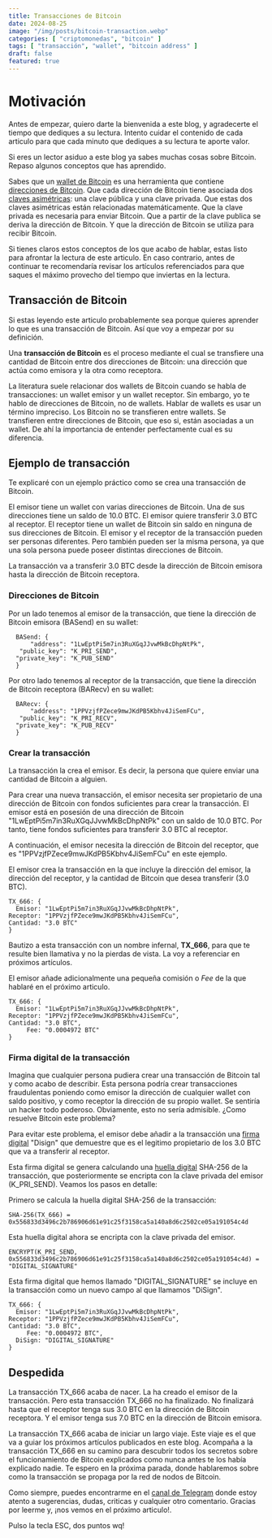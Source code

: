 ```yaml
---
title: Transacciones de Bitcoin
date: 2024-08-25
image: "/img/posts/bitcoin-transaction.webp"
categories: [ "criptomonedas", "bitcoin" ]
tags: [ "transacción", "wallet", "bitcoin address" ]
draft: false
featured: true
---
```


# Motivación

Antes de empezar, quiero darte la bienvenida a este blog, y agradecerte el tiempo que dediques a su lectura. Intento cuidar el contenido de cada articulo para que cada minuto que dediques a su lectura te aporte valor.

Si eres un lector asiduo a este blog ya sabes muchas cosas sobre Bitcoin. Repaso algunos conceptos que has aprendido.

Sabes que un [wallet de Bitcoin](/post/2024/bitcoin-wallet-types) es una herramienta que contiene [direcciones de Bitcoin](/post/2024/bitcoin-address). Que cada dirección de Bitcoin tiene asociada dos [claves asimétricas](/post/2024/criptografia-asimetrica): una clave pública y una clave privada. Que estas dos claves asimétricas están relacionadas matemáticamente. Que la clave privada es necesaria para enviar Bitcoin. Que a partir de la clave publica se deriva la dirección de Bitcoin. Y que la dirección de Bitcoin se utiliza para recibir Bitcoin.

Si tienes claros estos conceptos de los que acabo de hablar, estas listo para afrontar la lectura de este articulo. En caso contrario, antes de continuar te recomendaría revisar los artículos referenciados para que saques el máximo provecho del tiempo que inviertas en la lectura.

## Transacción de Bitcoin

Si estas leyendo este articulo probablemente sea porque quieres aprender lo que es una transacción de Bitcoin. Así que voy a empezar por su definición.

Una **transacción de Bitcoin** es el proceso mediante el cual se transfiere una cantidad de Bitcoin entre dos direcciones de Bitcoin: una dirección que actúa como emisora y la otra como receptora.

La literatura suele relacionar dos wallets de Bitcoin cuando se habla de transacciones: un wallet emisor y un wallet receptor. Sin embargo, yo te hablo de direcciones de Bitcoin, no de wallets. Hablar de wallets es usar un término impreciso. Los Bitcoin no se transfieren entre wallets. Se transfieren entre direcciones de Bitcoin, que eso si, están asociadas a un wallet. De ahí la importancia de entender perfectamente cual es su diferencia.

## Ejemplo de transacción

Te explicaré con un ejemplo práctico como se crea una transacción de Bitcoin.

El emisor tiene un wallet con varias direcciones de Bitcoin. Una de sus direcciones tiene un saldo de 10.0 BTC. El emisor quiere transferir 3.0 BTC al receptor. El receptor tiene un wallet de Bitcoin sin saldo en ninguna de sus direcciones de Bitcoin. El emisor y el receptor de la transacción pueden ser personas diferentes. Pero también pueden ser la misma persona, ya que una sola persona puede poseer distintas direcciones de Bitcoin.

La transacción va a transferir 3.0 BTC desde la dirección de Bitcoin emisora hasta la dirección de Bitcoin receptora.

### Direcciones de Bitcoin

Por un lado tenemos al emisor de la transacción, que tiene la dirección de Bitcoin emisora (BASend) en su wallet:

```
  BASend: {
      "address": "1LwEptPi5m7in3RuXGqJJvwMkBcDhpNtPk",
   "public_key": "K_PRI_SEND",
  "private_key": "K_PUB_SEND"
  }
```

Por otro lado tenemos al receptor de la transacción, que tiene la dirección de Bitcoin receptora (BARecv) en su wallet:

```
  BARecv: {
      "address": "1PPVzjfPZece9mwJKdPB5Kbhv4JiSemFCu",
   "public_key": "K_PRI_RECV",
  "private_key": "K_PUB_RECV"
  }
```

### Crear la transacción

La transacción la crea el emisor. Es decir, la persona que quiere enviar una cantidad de Bitcoin a alguien.

Para crear una nueva transacción, el emisor necesita ser propietario de una dirección de Bitcoin con fondos suficientes para crear la transacción. El emisor está en posesión de una dirección de Bitcoin "1LwEptPi5m7in3RuXGqJJvwMkBcDhpNtPk" con un saldo de 10.0 BTC. Por tanto, tiene fondos suficientes para transferir 3.0 BTC al receptor.

A continuación, el emisor necesita la dirección de Bitcoin del receptor, que es "1PPVzjfPZece9mwJKdPB5Kbhv4JiSemFCu" en este ejemplo.

El emisor crea la transacción en la que incluye la dirección del emisor, la dirección del receptor, y la cantidad de Bitcoin que desea transferir (3.0 BTC).

```
TX_666: {
  Emisor: "1LwEptPi5m7in3RuXGqJJvwMkBcDhpNtPk",
Receptor: "1PPVzjfPZece9mwJKdPB5Kbhv4JiSemFCu",
Cantidad: "3.0 BTC"
}
```

Bautizo a esta transacción con un nombre infernal, **TX_666**, para que te resulte bien llamativa y no la pierdas de vista. La voy a referenciar en próximos artículos.

El emisor añade adicionalmente una pequeña comisión o *Fee* de la que hablaré en el próximo articulo.

```
TX_666: {
  Emisor: "1LwEptPi5m7in3RuXGqJJvwMkBcDhpNtPk",
Receptor: "1PPVzjfPZece9mwJKdPB5Kbhv4JiSemFCu",
Cantidad: "3.0 BTC",
     Fee: "0.0004972 BTC"
}
```

### Firma digital de la transacción

Imagina que cualquier persona pudiera crear una transacción de Bitcoin tal y como acabo de describir. Esta persona podría crear transacciones fraudulentas poniendo como emisor la dirección de cualquier wallet con saldo positivo, y como receptor la dirección de su propio wallet. Se sentiría un hacker todo poderoso. Obviamente, esto no sería admisible. ¿Como resuelve Bitcoin este problema?

Para evitar este problema, el emisor debe añadir a la transacción una [firma digital](/post/2024/firmas-digitales) "Disign" que demuestre que es el legitimo propietario de los 3.0 BTC que va a transferir al receptor.

Esta firma digital se genera calculando una [huella digital](/post/2024/huellas-digitales-fingerprints) SHA-256 de la transacción, que posteriormente se encripta con la clave privada del emisor (K_PRI_SEND). Veamos los pasos en detalle:

Primero se calcula la huella digital SHA-256 de la transacción:

```
SHA-256(TX_666) = 0x556833d3496c2b786906d61e91c25f3158ca5a140a8d6c2502ce05a191054c4d
```

Esta huella digital ahora se encripta con la clave privada del emisor.

```
ENCRYPT(K_PRI_SEND, 0x556833d3496c2b786906d61e91c25f3158ca5a140a8d6c2502ce05a191054c4d) = "DIGITAL_SIGNATURE"
```

Esta firma digital que hemos llamado "DIGITAL_SIGNATURE" se incluye en la transacción como un nuevo campo al que llamamos "DiSign".

```
TX_666: {
  Emisor: "1LwEptPi5m7in3RuXGqJJvwMkBcDhpNtPk",
Receptor: "1PPVzjfPZece9mwJKdPB5Kbhv4JiSemFCu",
Cantidad: "3.0 BTC",
     Fee: "0.0004972 BTC",
  DiSign: "DIGITAL_SIGNATURE"
}
```

## Despedida

La transacción TX_666 acaba de nacer. La ha creado el emisor de la transacción. Pero esta transacción TX_666 no ha finalizado. No finalizará hasta que el receptor tenga sus 3.0 BTC en la dirección de Bitcoin receptora. Y el emisor tenga sus 7.0 BTC en la dirección de Bitcoin emisora.

La transacción TX_666 acaba de iniciar un largo viaje. Este viaje es el que va a guiar los próximos artículos publicados en este blog. Acompaña a la transacción TX_666 en su camino para descubrir todos los secretos sobre el funcionamiento de Bitcoin explicados como nunca antes te los había explicado nadie. Te espero en la próxima parada, donde hablaremos sobre como la transacción se propaga por la red de nodos de Bitcoin.

Como siempre, puedes encontrarme en el [canal de Telegram](https://t.me/lateclaescape) donde estoy atento a sugerencias, dudas, criticas y cualquier otro comentario. Gracias por leerme y, ¡nos vemos en el próximo articulo!.

Pulso la tecla ESC, dos puntos wq!
